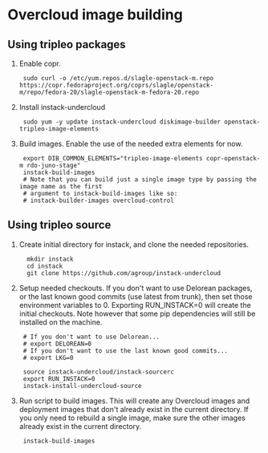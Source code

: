 Overcloud image building
========================

Using tripleo packages
----------------------
1. Enable copr.

        sudo curl -o /etc/yum.repos.d/slagle-openstack-m.repo https://copr.fedoraproject.org/coprs/slagle/openstack-m/repo/fedora-20/slagle-openstack-m-fedora-20.repo

1. Install instack-undercloud

        sudo yum -y update instack-undercloud diskimage-builder openstack-tripleo-image-elements
        
1. Build images. Enable the use of the needed extra elements for now.

        export DIB_COMMON_ELEMENTS="tripleo-image-elements copr-openstack-m rdo-juno-stage"
        instack-build-images
        # Note that you can build just a single image type by passing the image name as the first
        # argument to instack-build-images like so:
        # instack-builder-images overcloud-control

Using tripleo source
--------------------

1. Create initial directory for instack, and clone the needed repositories.


         mkdir instack
         cd instack
         git clone https://github.com/agroup/instack-undercloud

1. Setup needed checkouts. If you don't want to use Delorean packages, or the
last known good commits (use latest from trunk), then set those environment
variables to 0. Exporting RUN_INSTACK=0 will create the initial
checkouts. Note however that some pip dependencies will still be installed on
the machine.

        # If you don't want to use Delorean...
        # export DELOREAN=0
        # If you don't want to use the last known good commits...
        # export LKG=0

        source instack-undercloud/instack-sourcerc
        export RUN_INSTACK=0
        instack-install-undercloud-source

2. Run script to build images. This will create any Overcloud images and
deployment images that don't already exist in the current directory. If you
only need to rebuild a single image, make sure the other images already exist
in the current directory.

        instack-build-images
